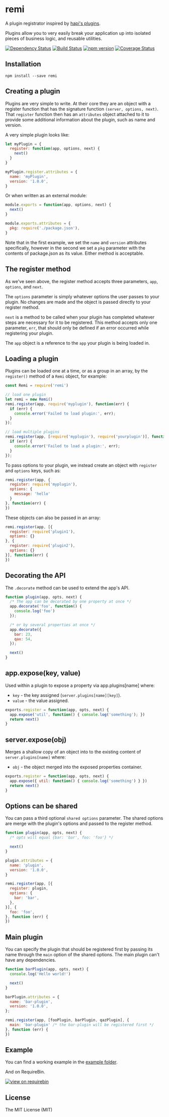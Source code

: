 # remi

A plugin registrator inspired by [hapi's plugins](http://hapijs.com/tutorials/plugins).

Plugins allow you to very easily break your application up into isolated pieces of
business logic, and reusable utilities.

[![Dependency Status](https://david-dm.org/zkochan/remi/status.svg?style=flat)](https://david-dm.org/zkochan/remi)
[![Build Status](https://travis-ci.org/zkochan/remi.svg?branch=master)](https://travis-ci.org/zkochan/remi)
[![npm version](https://badge.fury.io/js/remi.svg)](http://badge.fury.io/js/remi)
[![Coverage Status](https://coveralls.io/repos/zkochan/remi/badge.svg?branch=master&service=github)](https://coveralls.io/github/zkochan/remi?branch=master)


## Installation

```
npm install --save remi
```


## Creating a plugin

Plugins are very simple to write. At their core they are an object with a register
function that has the signature function `(server, options, next)`. That `register`
function then has an `attributes` object attached to it to provide some
additional information about the plugin, such as name and version.

A very simple plugin looks like:

```js
let myPlugin = {
  register: function(app, options, next) {
    next()
  }
}

myPlugin.register.attributes = {
  name: 'myPlugin',
  version: '1.0.0',
}
```

Or when written as an external module:

```js
module.exports = function(app, options, next) {
  next()
}

module.exports.attributes = {
  pkg: require('./package.json'),
}
```

Note that in the first example, we set the `name` and `version` attributes specifically,
however in the second we set a `pkg` parameter with the contents of package.json as
its value. Either method is acceptable.


## The register method

As we've seen above, the register method accepts three parameters, `app`, `options`, and `next`.

The `options` parameter is simply whatever options the user passes to your plugin.
No changes are made and the object is passed directly to your register method.

`next` is a method to be called when your plugin has completed whatever steps are
necessary for it to be registered. This method accepts only one parameter, `err`,
that should only be defined if an error occurred while registering your plugin.

The `app` object is a reference to the `app` your plugin is being loaded in.


## Loading a plugin

Plugins can be loaded one at a time, or as a group in an array, by the
`register()` method of a `Remi` object, for example:

```js
const Remi = require('remi')

// load one plugin
let remi = new Remi()
remi.register(app, require('myplugin'), function(err) {
  if (err) {
    console.error('Failed to load plugin:', err);
  }
});

// load multiple plugins
remi.register(app, [require('myplugin'), require('yourplugin')], function(err) {
  if (err) {
    console.error('Failed to load a plugin:', err);
  }
});
```

To pass options to your plugin, we instead create an object with `register` and `options` keys, such as:

```js
remi.register(app, {
  register: require('myplugin'),
  options: {
    message: 'hello'
  }
}, function(err) {
})
```

These objects can also be passed in an array:

```js
remi.register(app, [{
  register: require('plugin1'),
  options: {}
}, {
  register: require('plugin2'),
  options: {}
}], function(err) {
})
```


## Decorating the API

The `.decorate` method can be used to extend the app's API.

```js
function plugin(app, opts, next) {
  /* The app can be decorated by one property at once */
  app.decorate('foo', function() {
    console.log('foo')
  });

  /* or by several properties at once */
  app.decorate({
    bar: 23,
    qax: 54,
  });

  next()
}
```


## app.expose(key, value)

Used within a plugin to expose a property via app.plugins[name] where:

* `key` - the key assigned (`server.plugins[name][key]`).
* `value` - the value assigned.

```js
exports.register = function(app, opts, next) {
  app.expose('util', function() { console.log('something'); })
  return next()
}
```


## server.expose(obj)

Merges a shallow copy of an object into to the existing content of `server.plugins[name]` where:

* `obj` - the object merged into the exposed properties container.

```js
exports.register = function(app, opts, next) {
  app.expose({ util: function() { console.log('something') } })
  return next()
}
```


## Options can be shared

You can pass a third optional `shared options` parameter. The shared options are
merge with the plugin's options and passed to the register method.

```js
function plugin(app, opts, next) {
  /* opts will equal {bar: 'bar', foo: 'foo'} */

  next()
}

plugin.attributes = {
  name: 'plugin',
  version: '1.0.0',
}

remi.register(app, [{
  register: plugin,
  options: {
    bar: 'bar',
  },
}], {
  foo: 'foo',
}, function (err) {
})
```


## Main plugin

You can specify the plugin that should be registered first by passing its name
through the `main` option of the shared options. The main plugin can't have any
dependencies.

```js
function barPlugin(app, opts, next) {
  console.log('Hello world!')

  next()
}

barPlugin.attributes = {
  name: 'bar-plugin',
  version: '1.0.0',
};

remi.register(app, [fooPlugin, barPlugin, qazPlugin], {
  main: 'bar-plugin' /* the bar-plugin will be registered first */
}, function (err) {
})
```


## Example

You can find a working example in the [example folder](example).

And on RequireBin.

[![view on requirebin](http://requirebin.com/badge.png)](http://requirebin.com/?gist=27ea2b9d6dc72abea03c)


## License

The MIT License (MIT)
